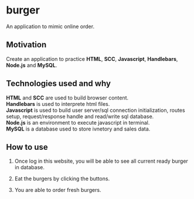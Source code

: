 # burger
An application to mimic online order.

## Motivation
Create an application to practice **HTML**, **SCC**, **Javascript**, **Handlebars**, **Node.js** and **MySQL**.

## Technologies used and why
**HTML** and **SCC** are used to build browser content.  
**Handlebars** is used to interprete html files.  
**Javascript** is used to build user server/sql connection initialization, routes setup, request/response handle and read/write sql database.  
**Node.js** is an environment to execute javascript in terminal.  
**MySQL** is a database used to store ivnetory and sales data.

## How to use
1. Once log in this website, you will be able to see all current ready burger in database.

2. Eat the burgers by clicking the buttons.

3. You are able to order fresh burgers.

